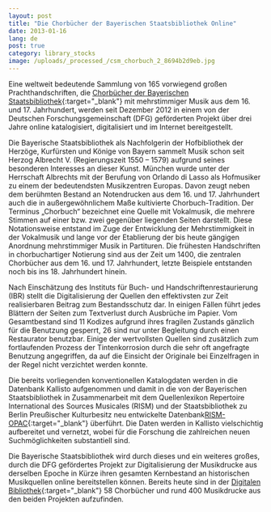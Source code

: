 ```yaml
---
layout: post
title: "Die Chorbücher der Bayerischen Staatsbibliothek Online"
date: 2013-01-16
lang: de
post: true
category: library_stocks
image: /uploads/_processed_/csm_chorbuch_2_8694b2d9eb.jpg
---
```



Eine weltweit bedeutende Sammlung von 165 vorwiegend großen Prachthandschriften, die [Chorbücher der Bayerischen Staatsbibliothek](http://daten.digitale-sammlungen.de/~db/ausgaben/uni_ausgabe.html?projekt=1257941718&recherche=ja&ordnung=sig){:target="_blank"} mit mehrstimmiger Musik aus dem 16. und 17. Jahrhundert, werden seit Dezember 2012 in einem von der Deutschen Forschungsgemeinschaft (DFG) geförderten Projekt über drei Jahre online katalogisiert, digitalisiert und im Internet bereitgestellt.

Die Bayerische Staatsbibliothek als Nachfolgerin der Hofbibliothek der Herzöge, Kurfürsten und Könige von Bayern sammelt Musik schon seit Herzog Albrecht V. (Regierungszeit 1550 – 1579) aufgrund seines besonderen Interesses an dieser Kunst. München wurde unter der Herrschaft Albrechts mit der Berufung von Orlando di Lasso als Hofmusiker zu einem der bedeutendsten Musikzentren Europas. Davon zeugt neben dem berühmten Bestand an Notendrucken aus dem 16. und 17. Jahrhundert auch die in außergewöhnlichem Maße kultivierte Chorbuch-Tradition. Der Terminus „Chorbuch“ bezeichnet eine Quelle mit Vokalmusik, die mehrere Stimmen auf einer bzw. zwei gegenüber liegenden Seiten darstellt. Diese Notationsweise entstand im Zuge der Entwicklung der Mehrstimmigkeit in der Vokalmusik und lange vor der Etablierung der bis heute gängigen Anordnung mehrstimmiger Musik in Partituren. Die frühesten Handschriften in chorbuchartiger Notierung sind aus der Zeit um 1400, die zentralen Chorbücher aus dem 16. und 17. Jahrhundert, letzte Beispiele entstanden noch bis ins 18. Jahrhundert hinein.

Nach Einschätzung des Instituts für Buch- und Handschriftenrestaurierung (IBR) stellt die Digitalisierung der Quellen den effektivsten zur Zeit realisierbaren Beitrag zum Bestandsschutz dar. In einigen Fällen führt jedes Blättern der Seiten zum Textverlust durch Ausbrüche im Papier. Vom Gesamtbestand sind 11 Kodizes aufgrund ihres fragilen Zustands gänzlich für die Benutzung gesperrt, 26 sind nur unter Begleitung durch einen Restaurator benutzbar. Einige der wertvollsten Quellen sind zusätzlich zum fortlaufenden Prozess der Tintenkorrosion durch die sehr oft angefragte Benutzung angegriffen, da auf die Einsicht der Originale bei Einzelfragen in der Regel nicht verzichtet werden konnte.

Die bereits vorliegenden konventionellen Katalogdaten werden in die Datenbank Kallisto aufgenommen und damit in die von der Bayerischen Staatsbibliothek in Zusammenarbeit mit dem Quellenlexikon Repertoire International des Sources Musicales (RISM) und der Staatsbibliothek zu Berlin Preußischer Kulturbesitz neu entwickelte Datenbank[RISM-OPAC](http://opac.rism.info/){:target="_blank"} überführt. Die Daten werden in Kallisto vielschichtig aufbereitet und vernetzt, wobei für die Forschung die zahlreichen neuen Suchmöglichkeiten substantiell sind.

Die Bayerische Staatsbibliothek wird durch dieses und ein weiteres großes, durch die DFG gefördertes Projekt zur Digitalisierung der Musikdrucke aus derselben Epoche in Kürze ihren gesamten Kernbestand an historischen Musikquellen online bereitstellen können. Bereits heute sind in der [Digitalen Bibliothek](http://www.digitale-sammlungen.de/){:target="_blank"} 58 Chorbücher und rund 400 Musikdrucke aus den beiden Projekten aufzufinden.